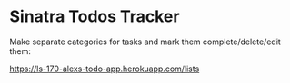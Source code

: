# Sinatra Todos Tracker

Make separate categories for tasks and mark them complete/delete/edit them:

https://ls-170-alexs-todo-app.herokuapp.com/lists
